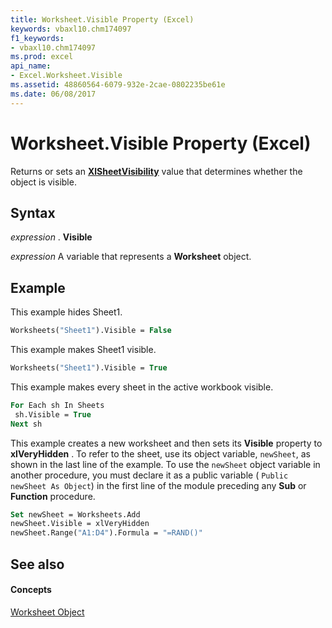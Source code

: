 ```yaml
---
title: Worksheet.Visible Property (Excel)
keywords: vbaxl10.chm174097
f1_keywords:
- vbaxl10.chm174097
ms.prod: excel
api_name:
- Excel.Worksheet.Visible
ms.assetid: 48860564-6079-932e-2cae-0802235be61e
ms.date: 06/08/2017
---
```



# Worksheet.Visible Property (Excel)

Returns or sets an  **[XlSheetVisibility](xlsheetvisibility-enumeration-excel.md)** value that determines whether the object is visible.


## Syntax

 _expression_ . **Visible**

 _expression_ A variable that represents a **Worksheet** object.


## Example

This example hides Sheet1.


```vb
Worksheets("Sheet1").Visible = False
```

This example makes Sheet1 visible.




```vb
Worksheets("Sheet1").Visible = True
```

This example makes every sheet in the active workbook visible.




```vb
For Each sh In Sheets 
 sh.Visible = True 
Next sh
```

This example creates a new worksheet and then sets its  **Visible** property to **xlVeryHidden** . To refer to the sheet, use its object variable, `newSheet`, as shown in the last line of the example. To use the  `newSheet` object variable in another procedure, you must declare it as a public variable ( `Public newSheet As Object`) in the first line of the module preceding any  **Sub** or **Function** procedure.




```vb
Set newSheet = Worksheets.Add 
newSheet.Visible = xlVeryHidden 
newSheet.Range("A1:D4").Formula = "=RAND()"
```


## See also


#### Concepts


[Worksheet Object](worksheet-object-excel.md)

